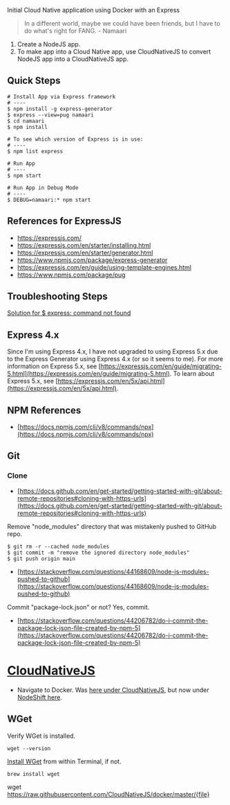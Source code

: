 Initial Cloud Native application using Docker with an Express 

> In a different world, maybe we could have been friends, but I have to do what's right for FANG. - Namaari

1. Create a NodeJS app.
2. To make app into a Cloud Native app, use CloudNativeJS to convert NodeJS app into a CloudNativeJS app.

## Quick Steps
```
# Install App via Express framework
# ----
$ npm install -g express-generator
$ express --view=pug namaari
$ cd namaari
$ npm install

# To see which version of Express is in use:
# ----  
$ npm list express

# Run App
# ----
$ npm start

# Run App in Debug Mode
# ----
$ DEBUG=namaari:* npm start
```

## References for ExpressJS
* https://expressjs.com/
* https://expressjs.com/en/starter/installing.html
* https://expressjs.com/en/starter/generator.html
* https://www.npmjs.com/package/express-generator
* https://expressjs.com/en/guide/using-template-engines.html
* https://www.npmjs.com/package/pug

## Troubleshooting Steps
[Solution for $ express: command not found](https://stackoverflow.com/questions/23002448/express-command-not-found)

## Express 4.x
Since I'm using Express 4.x, I have not upgraded to using Express 5.x due to the Express Generator using Express 4.x (or so it seems to me).
For more information on Express 5.x, see [https://expressjs.com/en/guide/migrating-5.html](https://expressjs.com/en/guide/migrating-5.html). 
To learn about Express 5.x, see [https://expressjs.com/en/5x/api.html](https://expressjs.com/en/5x/api.html).

## NPM References
* [https://docs.npmjs.com/cli/v8/commands/npx](https://docs.npmjs.com/cli/v8/commands/npx)

## Git
### Clone
* [https://docs.github.com/en/get-started/getting-started-with-git/about-remote-repositories#cloning-with-https-urls](https://docs.github.com/en/get-started/getting-started-with-git/about-remote-repositories#cloning-with-https-urls)

Remove "node_modules" directory that was mistakenly pushed to GitHub repo.
```
$ git rm -r --cached node_modules
$ git commit -m "remove the ignored directory node_modules"
$ git push origin main
```
* [https://stackoverflow.com/questions/44168609/node-js-modules-pushed-to-github](https://stackoverflow.com/questions/44168609/node-js-modules-pushed-to-github)

Commit "package-lock.json" or not? Yes, commit.
* [https://stackoverflow.com/questions/44206782/do-i-commit-the-package-lock-json-file-created-by-npm-5](https://stackoverflow.com/questions/44206782/do-i-commit-the-package-lock-json-file-created-by-npm-5)

# [CloudNativeJS](https://cloudnativejs.io/)
* Navigate to Docker. Was [here under CloudNativeJS](https://github.com/CloudNativeJS/docker), but now under [NodeShift here](https://github.com/nodeshift/docker).

## WGet
Verify WGet is installed.
```
wget --version
```

[Install WGet](https://formulae.brew.sh/formula/wget) from within Terminal, if not.
```
brew install wget
```

wget https://raw.githubusercontent.com/CloudNativeJS/docker/master/{file}
